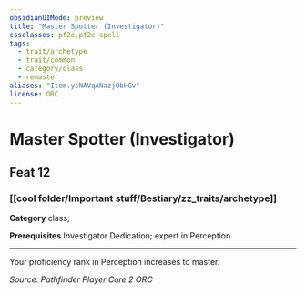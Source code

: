 ```yaml
---
obsidianUIMode: preview
title: "Master Spotter (Investigator)"
cssclasses: pf2e,pf2e-spell
tags:
  - trait/archetype
  - trait/common
  - category/class
  - remaster
aliases: "Item.ysNAVqANazj0bHGv"
license: ORC
---
```

# Master Spotter (Investigator)
## Feat 12
### [[cool folder/Important stuff/Bestiary/zz_traits/archetype]]

**Category** class; 



**Prerequisites** Investigator Dedication; expert in Perception
* * *
Your proficiency rank in Perception increases to master.

*Source: Pathfinder Player Core 2*
*ORC*